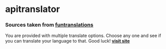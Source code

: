 # apitranslator
### Sources taken from [funtranslations](https://funtranslations.com/)
You are provided with multiple translate options. Choose any one and see if you can translate your language to that. Good luck!
**[visit site](https://apitranslate.netlify.app/)**
